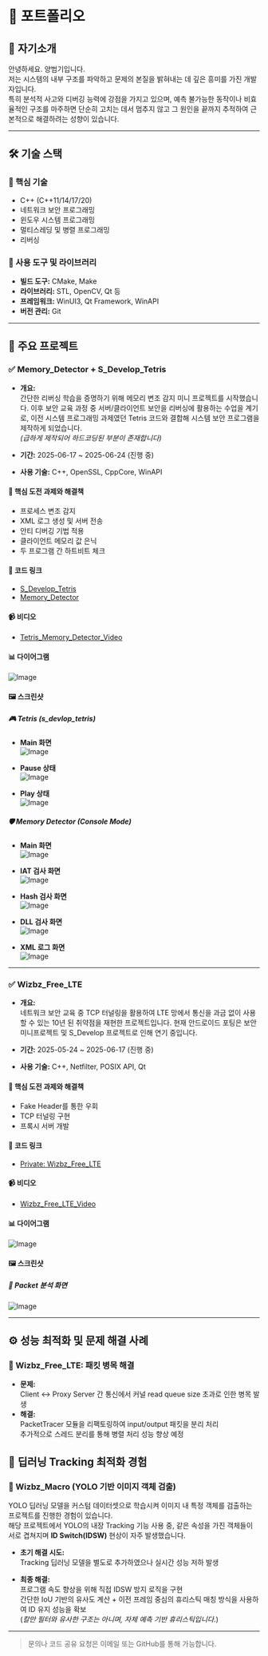 # 📁 포트폴리오

## 👤 자기소개

안녕하세요. 양범기입니다.  
저는 시스템의 내부 구조를 파악하고 문제의 본질을 밝혀내는 데 깊은 흥미를 가진 개발자입니다.  
특히 분석적 사고와 디버깅 능력에 강점을 가지고 있으며, 예측 불가능한 동작이나 비효율적인 구조를 마주하면 단순히 고치는 데서 멈추지 않고 그 원인을 끝까지 추적하여 근본적으로 해결하려는 성향이 있습니다.

---

## 🛠 기술 스택

### 🔹 핵심 기술
- C++ (C++11/14/17/20)
- 네트워크 보안 프로그래밍
- 윈도우 시스템 프로그래밍
- 멀티스레딩 및 병렬 프로그래밍
- 리버싱

### 🔹 사용 도구 및 라이브러리
- **빌드 도구:** CMake, Make
- **라이브러리:** STL, OpenCV, Qt 등
- **프레임워크:** WinUI3, Qt Framework, WinAPI
- **버전 관리:** Git

---

## 📌 주요 프로젝트

### ✅ Memory_Detector + S_Develop_Tetris

- **개요:**  
  간단한 리버싱 학습을 증명하기 위해 메모리 변조 감지 미니 프로젝트를 시작했습니다. 이후 보안 교육 과정 중 서버/클라이언트 보안을 리버싱에 활용하는 수업을 계기로, 이전 시스템 프로그래밍 과제였던 Tetris 코드와 결합해 시스템 보안 프로그램을 제작하게 되었습니다.  
  *(급하게 제작되어 하드코딩된 부분이 존재합니다)*

- **기간:** 2025-06-17 ~ 2025-06-24 (진행 중)  
- **사용 기술:** C++, OpenSSL, CppCore, WinAPI

#### 🧩 핵심 도전 과제와 해결책
- 프로세스 변조 감지
- XML 로그 생성 및 서버 전송
- 안티 디버깅 기법 적용
- 클라이언트 메모리 값 은닉
- 두 프로그램 간 하트비트 체크

#### 🔗 코드 링크
- [S_Develop_Tetris](https://github.com/YangBeomu/S-develop_CLI_Tetris)
- [Memory_Detector](https://github.com/YangBeomu/Memory_Detector)

#### 📹 비디오

* [Tetris_Memory_Detector_Video](https://github.com/user-attachments/assets/6b9c8630-0833-4c74-ada3-9e6f1bfc77fa)


#### 📊 다이어그램

![Image](https://github.com/user-attachments/assets/59166a25-14f0-457c-b24e-33ead7e152d5)



#### 🖼️ 스크린샷

##### 🎮 Tetris (s_devlop_tetris)

- **Main 화면**  
  ![Image](https://github.com/user-attachments/assets/d2f76b51-6638-46c8-8d0f-5be79d7af2ca)

- **Pause 상태**  
  ![Image](https://github.com/user-attachments/assets/5a46a19f-2138-4995-9e5d-a27f02fb1359)

- **Play 상태**  
  ![Image](https://github.com/user-attachments/assets/497d26f2-7f6f-4704-a96c-68c103383358)


##### 🛡️ Memory Detector (Console Mode)

- **Main 화면**  
  ![Image](https://github.com/user-attachments/assets/c8797dfc-9742-40e3-8e29-6abf07d8f183)

- **IAT 검사 화면**  
  ![Image](https://github.com/user-attachments/assets/8d39ce63-721f-424c-a84a-4d0b7dc3d199)

- **Hash 검사 화면**  
  ![Image](https://github.com/user-attachments/assets/d1114fa4-230d-46f4-a547-cc8650709fb9)

- **DLL 검사 화면**  
  ![Image](https://github.com/user-attachments/assets/ec5c1e9b-f652-4788-bcfa-b9b5329d7767)

- **XML 로그 화면**  
  ![Image](https://github.com/user-attachments/assets/f2018c91-9b2a-41c5-9b9c-9a40d80329a2)
  

---

### ✅ Wizbz_Free_LTE

- **개요:**  
  네트워크 보안 교육 중 TCP 터널링을 활용하여 LTE 망에서 통신을 과금 없이 사용할 수 있는 10년 된 취약점을 재현한 프로젝트입니다. 현재 안드로이드 포팅은 보안 미니프로젝트 및 S_Develop 프로젝트로 인해 연기 중입니다.

- **기간:** 2025-05-24 ~ 2025-06-17 (진행 중)  
- **사용 기술:** C++, Netfilter, POSIX API, Qt

#### 🧩 핵심 도전 과제와 해결책
- Fake Header를 통한 우회
- TCP 터널링 구현
- 프록시 서버 개발

#### 🔗 코드 링크
- [Private: Wizbz_Free_LTE](https://github.com/YangBeomu/Wizbz_Free-LTE)

#### 📹 비디오

* [Wizbz_Free_LTE_Video](https://github.com/user-attachments/assets/2deb5339-b990-4ee5-8091-2760f7e153d6)


#### 📊 다이어그램

![Image](https://github.com/user-attachments/assets/5b83e932-d154-4ee3-8c51-b23e931c5b7c)


#### 🖼️ 스크린샷

##### 📡 Packet 분석 화면

![Image](https://github.com/user-attachments/assets/fdb6e904-ec59-47a0-8570-a9dd4531dbd8)

---

## ⚙️ 성능 최적화 및 문제 해결 사례

### 🔹 Wizbz_Free_LTE: 패킷 병목 해결

- **문제:**  
  Client ↔ Proxy Server 간 통신에서 커널 read queue size 초과로 인한 병목 발생  
- **해결:**  
  PacketTracer 모듈을 리팩토링하여 input/output 패킷을 분리 처리  
  추가적으로 스레드 분리를 통해 병렬 처리 성능 향상 예정


## 🎯 딥러닝 Tracking 최적화 경험

### 🔹 Wizbz_Macro (YOLO 기반 이미지 객체 검출)

YOLO 딥러닝 모델을 커스텀 데이터셋으로 학습시켜 이미지 내 특정 객체를 검출하는 프로젝트를 진행한 경험이 있습니다.  
해당 프로젝트에서 YOLO의 내장 Tracking 기능 사용 중, 같은 속성을 가진 객체들이 서로 겹쳐지며 **ID Switch(IDSW)** 현상이 자주 발생했습니다.

- **초기 해결 시도:**  
  Tracking 딥러닝 모델을 별도로 추가하였으나 실시간 성능 저하 발생

- **최종 해결:**  
  프로그램 속도 향상을 위해 직접 IDSW 방지 로직을 구현  
  간단한 IoU 기반의 유사도 계산 + 이전 프레임 중심의 휴리스틱 매칭 방식을 사용하여 ID 유지 성능을 확보  
  (*칼만 필터와 유사한 구조는 아니며, 자체 예측 기반 휴리스틱입니다.*)

---

> 문의나 코드 공유 요청은 이메일 또는 GitHub를 통해 가능합니다.
